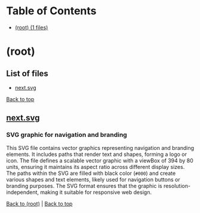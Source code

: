 # Table of Contents

- [(root) (1 files)](#root)
# (root)

## List of files

- [next.svg](#nextsvg)

[Back to top](#table-of-contents)

## [next.svg](next.svg)

### SVG graphic for navigation and branding

This SVG file contains vector graphics representing navigation and branding elements. It includes paths that render text and shapes, forming a logo or icon. The file defines a scalable vector graphic with a viewBox of 394 by 80 units, ensuring it maintains its aspect ratio across different display sizes. The paths within the SVG are filled with black color (`#000`) and create various shapes and text elements, likely used for navigation buttons or branding purposes. The SVG format ensures that the graphic is resolution-independent, making it suitable for responsive web design.

[Back to (root)](#root) | [Back to top](#table-of-contents)

